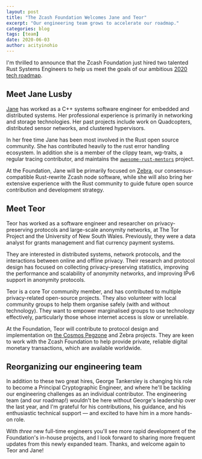 ```yaml
---
layout: post
title: "The Zcash Foundation Welcomes Jane and Teor"
excerpt: "Our engineering team grows to accelerate our roadmap."
categories: blog
tags: [team]
date: 2020-06-03
author: acityinohio
---
```


I'm thrilled to announce that the Zcash Foundation just hired two talented Rust
Systems Engineers to help us meet the goals of our ambitious [2020 tech
roadmap](/blog/eng-roadmap-2020/).

## Meet Jane Lusby

[Jane](https://twitter.com/yaahc_) has worked as a C++ systems software engineer
for embedded and distributed systems. Her professional experience is primarily
in networking and storage technologies. Her past projects include work on
Quadcopters, distributed sensor networks, and clustered hypervisors.

In her free time Jane has been most involved in the Rust open source community.
She has contributed heavily to the rust error handling ecosystem. In addition
she is a member of the clippy team, wg-traits, a regular tracing contributor,
and maintains the
[`awesome-rust-mentors`](https://rustbeginners.github.io/awesome-rust-mentors/)
project.

At the Foundation, Jane will be primarily focused on
[Zebra](https://github.com/ZcashFoundation/zebra), our consensus-compatible
Rust-rewrite Zcash node software, while she will also bring her extensive
experience with the Rust community to guide future open source contribution and
development strategy.

## Meet Teor

Teor has worked as a software engineer and researcher on privacy-preserving protocols and
large-scale anonymity networks, at The Tor Project and the University of New
South Wales. Previously, they were a data analyst for grants management and
fiat currency payment systems.

They are interested in distributed systems, network protocols, and the
interactions between online and offline privacy. Their research and protocol
design has focused on collecting privacy-preserving statistics, improving the
performance and scalability of anonymity networks, and improving IPv6 support in
anonymity protocols.

Teor is a core Tor community member, and has contributed to multiple
privacy-related open-source projects. They also volunteer with local community
groups to help them organise safely (with and without technology). They want to
empower marginalised groups to use technology effectively, particularly those
whose internet access is slow or unreliable.

At the Foundation, Teor will contribute to protocol design and implementation on
[the Cosmos Pegzone](https://github.com/ZcashFoundation/zcash-pegzone) and Zebra
projects. They are keen to work with the Zcash Foundation to help provide
private, reliable digital monetary transactions, which are available worldwide.

## Reorganizing our engineering team

In addition to these two great hires, George Tankersley is changing his role to
become a Principal Cryptographic Engineer, and where he'll be tackling
our engineering challenges as an individual contributor. The engineering team
(and our roadmap!) wouldn't be here without George's leadership over the last
year, and I'm grateful for his contributions, his guidance, and his
enthusiastic technical support — and excited to have him in a more hands-on
role.

With _three_ new full-time engineers you'll see more rapid development of the
Foundation's in-house projects, and I look forward to sharing more frequent
updates from this newly expanded team. Thanks, and welcome again to Teor and
Jane!

